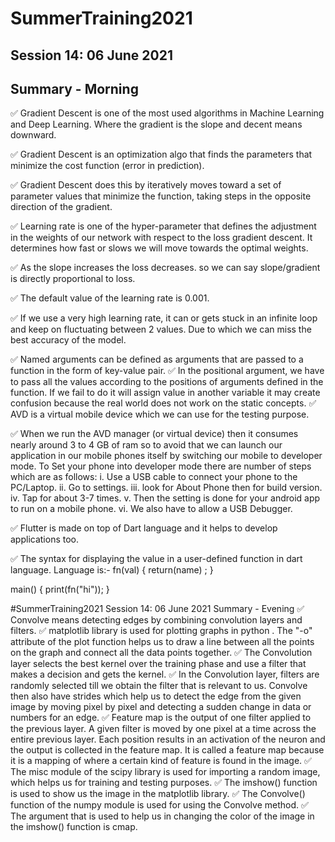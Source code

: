 # SummerTraining2021
## Session 14: 06 June 2021
## Summary - Morning

✅ Gradient Descent is one of the most used algorithms in Machine Learning and Deep Learning. Where the gradient is the slope and decent means downward.

✅ Gradient Descent is an optimization algo that finds the parameters that minimize the cost function (error in prediction). 

✅ Gradient Descent does this by iteratively moves toward a set of parameter values that minimize the function, taking steps in the opposite direction of the gradient.

✅ Learning rate is one of the hyper-parameter that defines the adjustment in the weights of our network with respect to the loss gradient descent. It determines how fast or slows we will move towards the optimal weights.

✅ As the slope increases the loss decreases. so we can say slope/gradient is directly proportional to loss.

✅ The default value of the learning rate is 0.001.

✅ If we use a very high learning rate, it can or gets stuck in an infinite loop and keep on fluctuating between 2 values. Due to which we can miss the best accuracy of the model.

✅ Named arguments can be defined as arguments that are passed to a function in the form of key-value pair.
✅ In the positional argument, we have to pass all the values according to the positions of arguments defined in the function. If we fail to do it will assign value in another variable it may create confusion because the real world does not work on the static concepts.
✅ AVD is a virtual mobile device which we can use for the testing purpose.

✅ When we run the AVD manager (or virtual device) then it consumes nearly around 3 to 4 GB of ram so to avoid that we can launch our application in our mobile phones itself by switching our mobile to developer mode.
To Set your phone into developer mode there are number of steps which are as follows:
i.   Use a USB cable to connect your phone to the PC/Laptop. 
ii.  Go to settings.
iii. look for About Phone then for build version. 
iv.  Tap for about 3-7 times.
v.   Then the setting is done for your android app to run on a mobile phone.
vi.  We also have to allow a USB Debugger.

✅ Flutter is made on top of Dart language and it helps to develop applications too.

✅ The syntax for displaying the value in a user-defined function in dart language.
Language is:-
fn(val)
{
return(name) ;
}

main()
{
print(fn("hi"));
}

#SummerTraining2021
Session 14: 06 June 2021
Summary - Evening
✅ Convolve means detecting edges by combining convolution layers and filters.
✅ matplotlib library is used for plotting graphs in python . The "-o" attribute of the plot function helps us to draw a line between all the points on the graph and connect all the data points together.
✅ The Convolution layer selects the best kernel over the training phase and use a filter that makes a decision and gets the kernel.
✅ In the Convolution layer, filters are randomly selected till we obtain the filter that is relevant to us. Convolve then also have strides which help us to detect the edge from the given image by moving pixel by pixel and detecting a sudden change in data or numbers for an edge.
✅ Feature map is the output of one filter applied to the previous layer. A given filter is moved by one pixel at a time across the entire previous layer. Each position results in an activation of the neuron and the output is collected in the feature map. It is called a feature map because it is a mapping of where a certain kind of feature is found in the image.
✅ The misc module of the scipy library is used for importing a random image, which helps us for training and testing purposes.
✅ The imshow() function is used to show us the image in the matplotlib library.
✅ The Convolve() function of the numpy module is used for using the Convolve method.
✅ The argument that is used to help us in changing the color of the image in the imshow() function is cmap.